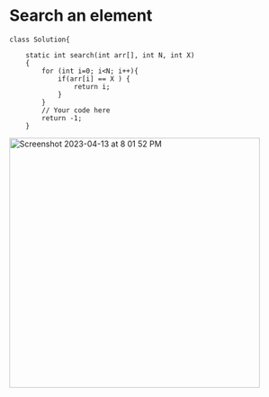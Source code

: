 # Search an element
```
class Solution{
   
    static int search(int arr[], int N, int X)
    {
        for (int i=0; i<N; i++){
            if(arr[i] == X ) {
                return i;
            }
        }
        // Your code here
        return -1;
    }
```   
<img width="445" alt="Screenshot 2023-04-13 at 8 01 52 PM" src="https://user-images.githubusercontent.com/111800760/232209379-365c9583-710d-4dc7-84ef-50ad216d56e9.png">
